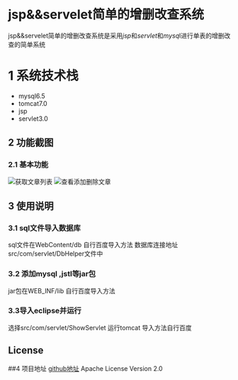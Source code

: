 # jsp&&servelet简单的增删改查系统
jsp&&servelet简单的增删改查系统是采用*jsp*和*servlet*和*mysq*l进行单表的增删改查的简单系统
#  1 系统技术栈
* mysql6.5
* tomcat7.0
* jsp
* servlet3.0

## 2 功能截图
  
### 2.1 基本功能
![获取文章列表](https://upload-images.jianshu.io/upload_images/4157022-2d19aa144b3de4bd.png?imageMogr2/auto-orient/strip%7CimageView2/2/w/1240)
![查看添加删除文章](https://upload-images.jianshu.io/upload_images/4157022-d34bb5b97f70656c.png?imageMogr2/auto-orient/strip%7CimageView2/2/w/1240)
## 3 使用说明
### 3.1 sql文件导入数据库
  sql文件在WebContent/db 自行百度导入方法
  数据库连接地址 src/com/servlet/DbHelper文件中
### 3.2 添加mysql ,jstl等jar包
jar包在WEB_INF/lib  自行百度导入方法
### 3.3导入eclipse并运行
  选择src/com/servlet/ShowServlet 运行tomcat  导入方法自行百度
## License
##4 项目地址
  [github地址](https://github.com/ayhyh/curdTest)
Apache License Version 2.0